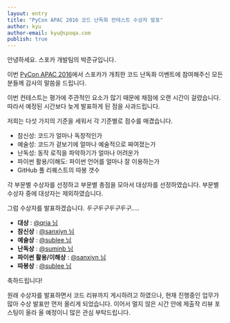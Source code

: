 ```yaml
---
layout: entry
title: "PyCon APAC 2016 코드 난독화 컨테스트 수상자 발표"
author: kyu
author-email: kyu@spoqa.com
publish: true
---
```


안녕하세요. 스포카 개발팀의 박준규입니다.

이번 [PyCon APAC 2016](https://www.pycon.kr/2016apac/)에서 스포카가 개최한 코드 난독화
이벤트에 참여해주신 모든 분들께 감사의 말씀을 드립니다.

이번 컨테스트는 평가에 주관적인 요소가 많기 때문에 채점에 오랜 시간이 걸렸습니다. 따라서 예정된 시간보다
늦게 발표하게 된 점을 사과드립니다.

저희는 다섯 가지의 기준을 세워서 각 기준별로 점수를 매겼습니다.

* 참신성: 코드가 얼마나 독창적인가
* 예술성: 코드가 겉보기에 얼마나 예술적으로 짜여졌는가
* 난독성: 동작 로직을 파악하기가 얼마나 어려운가
* 파이썬 활용/이해도: 파이썬 언어를 얼마나 잘 이용하는가
* GitHub 풀 리퀘스트의 따봉 갯수

각 부문별 수상자를 선정하고 부문별 총점을 모아서 대상자를 선정하였습니다. 부문별 수상자 중에 대상자는
제외하였습니다.

그럼 수상자를 발표하겠습니다. _두구두구두구두구....._

* **대상** : [@qria 님](https://github.com/spoqa/spoqa-pycon-2016-obfuscation-contest/pull/24)
* **참신상** : [@sanxiyn 님](https://github.com/spoqa/spoqa-pycon-2016-obfuscation-contest/pull/21)
* **예술상** : [@sublee 님](https://github.com/spoqa/spoqa-pycon-2016-obfuscation-contest/pull/16)
* **난독상** : [@suminb 님](https://github.com/spoqa/spoqa-pycon-2016-obfuscation-contest/pull/10)
* **파이썬 활용/이해상** : [@sanxiyn 님](https://github.com/spoqa/spoqa-pycon-2016-obfuscation-contest/pull/21)
* **따봉상** : [@sublee 님](https://github.com/spoqa/spoqa-pycon-2016-obfuscation-contest/pull/16)

축하드립니다!

원래 수상자를 발표하면서 코드 리뷰까지 게시하려고 하였으나, 현재 진행중인 업무가 많아 수상 발표만 먼저
올리게 되었습니다. 이어서 멀지 않은 시간 안에 제출작 리뷰 포스팅이 올라 올 예정이니 많은 관심 부탁드립니다.
